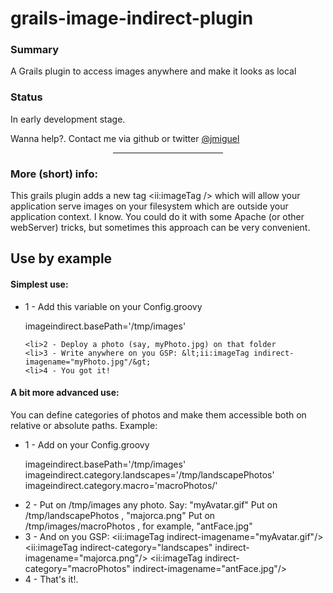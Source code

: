 grails-image-indirect-plugin
============================

<h3>Summary</h3>

A Grails plugin to access images anywhere and make it looks as local


<h3>Status</h3>

In early development stage. 

Wanna help?. Contact me via github or twitter <a href="http://twitter.com/jmiguel">@jmiguel</a>

<center><hr width=35% noshade></center>

<h3>More (short) info:</h3>

This grails plugin adds a new tag  &lt;ii:imageTag /&gt; which will allow your application serve images on your filesystem which are outside your application context. I know. You could do it with some Apache (or other webServer)
 tricks, but sometimes this approach can be very convenient. 

<h2>Use by example</h2>

<h4>Simplest use:</h4>

<ul>
	<li>1 - Add this variable on your Config.groovy

imageindirect.basePath='/tmp/images'

	<li>2 - Deploy a photo (say, myPhoto.jpg) on that folder
	<li>3 - Write anywhere on you GSP: &lt;ii:imageTag indirect-imagename="myPhoto.jpg"/&gt; 
	<li>4 - You got it!
</ul>


<h4>A bit more advanced use:</h4>

You can define categories of photos and make them accessible both on relative or absolute paths. Example:

<ul>
<li>1 - Add on your Config.groovy

imageindirect.basePath='/tmp/images'
imageindirect.category.landscapes='/tmp/landscapePhotos'
imageindirect.category.macro='macroPhotos/'

<li>2 - Put on /tmp/images any photo. Say: "myAvatar.gif"
    Put on /tmp/landscapePhotos , "majorca.png" 
    Put on /tmp/images/macroPhotos , for example, "antFace.jpg" 

<li>3 - And on you GSP: 
	&lt;ii:imageTag indirect-imagename="myAvatar.gif"/&gt;
	&lt;ii:imageTag indirect-category="landscapes" indirect-imagename="majorca.png"/&gt;
	&lt;ii:imageTag indirect-category="macroPhotos" indirect-imagename="antFace.jpg"/&gt;

<li>4 - That's it!. 
</ul>
 




